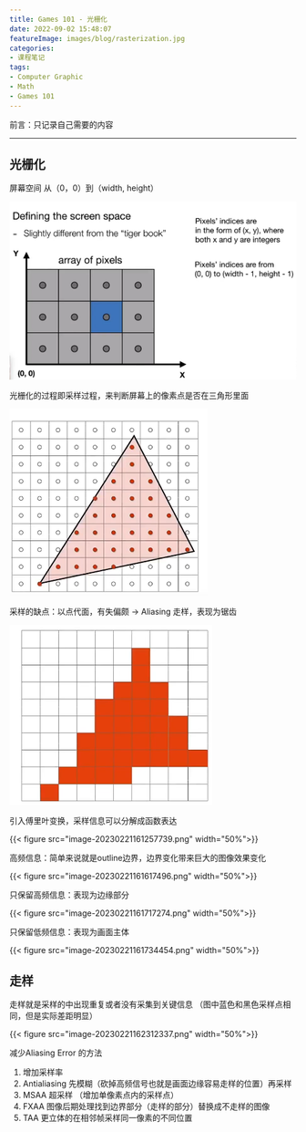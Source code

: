 ```yaml
---
title: Games 101 - 光栅化
date: 2022-09-02 15:48:07
featureImage: images/blog/rasterization.jpg
categories: 
- 课程笔记
tags: 
- Computer Graphic
- Math
- Games 101
---
```


前言：只记录自己需要的内容

---

## 光栅化

屏幕空间 从（0，0）到（width, height）

![image-20230221155258881](image-20230221155258881.png)



光栅化的过程即采样过程，来判断屏幕上的像素点是否在三角形里面

![image-20230221160755587](image-20230221160755587.png)

采样的缺点：以点代面，有失偏颇 → Aliasing 走样，表现为锯齿

![image-20230221161051955](image-20230221161051955.png)

引入傅里叶变换，采样信息可以分解成函数表达

{{< figure src="image-20230221161257739.png" width="50%">}}

高频信息：简单来说就是outline边界，边界变化带来巨大的图像效果变化

{{< figure src="image-20230221161617496.png" width="50%">}}

只保留高频信息：表现为边缘部分

{{< figure src="image-20230221161717274.png" width="50%">}}

只保留低频信息：表现为画面主体

{{< figure src="image-20230221161734454.png" width="50%">}}



## 走样

走样就是采样的中出现重复或者没有采集到关键信息 （图中蓝色和黑色采样点相同，但是实际差距明显）

{{< figure src="image-20230221162312337.png" width="50%">}}



减少Aliasing Error 的方法

1.   增加采样率
2.   Antialiasing 先模糊（砍掉高频信号也就是画面边缘容易走样的位置）再采样
3.   MSAA 超采样 （增加单像素点内的采样点）
4.   FXAA 图像后期处理找到边界部分（走样的部分）替换成不走样的图像
5.   TAA 更立体的在相邻帧采样同一像素的不同位置

